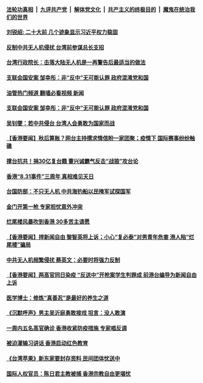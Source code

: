 ####  [法轮功真相](../../../../basic/blob/master/README.md?t=09050601) &nbsp;|&nbsp; [九评共产党](../../../../9ping.md/blob/master/README.md?t=09050601) &nbsp;|&nbsp; [解体党文化](../../../../jtdwh.md/blob/master/README.md?t=09050601)  &nbsp;|&nbsp; [共产主义的终极目的](../../../../gczydzjmd.md/blob/master/README.md?t=09050601) &nbsp;|&nbsp; [魔鬼在统治我们的世界](../../../../mgztzwmdsj.md/blob/master/README.md?t=09050601) 

#### [刘锐绍: 二十大前 几个迹象显示习近平权力稳固](../pages/soh55/651350.md?t=09050601) 
#### [反制中共无人机侵扰 台湾前参谋总长支招](../pages/soh55/651128.md?t=09050601) 
#### [台湾行政院长：击落大陆无人机是一再警告后最适当的做法](../pages/soh55/650921.md?t=09050601) 
#### [支联会国安案 邹幸彤：非“反中”无可能认罪 政府混淆党和国](../pages/soh55/650873.md?t=09050601) 
#### [油管热门频道 翻墙必看视频 新闻](http://45.76.130.85:81/youtube.html?09050601)
#### [支联会国安案 邹幸彤：非“反中”无可能认罪 政府混淆党和国](../pages/soh55/650873.md?t=09050601) 
#### [吴钊燮：若中共侵台 台湾人会勇敢为国家而战](../pages/soh55/650699.md?t=09050601) 
#### [【香港要闻】秋后算账？网台主持撰求情信盼一家团聚；疫情下 国际赛事纷纷触礁](../pages/soh55/650591.md?t=09050601) 
#### [撑台抗共！捐30亿复台籍 曹兴诚霸气反击“战狼”攻台论](../pages/soh55/650510.md?t=09050601) 
#### [香港“8.31事件”三周年 真相难见天日](../pages/soh55/650462.md?t=09050601) 
#### [台国防部：不只无人机 中共海钓船以民掩军试探国军](../pages/soh55/650219.md?t=09050601) 
#### [金门开第一枪 专家担忧意外冲突](../pages/soh55/650153.md?t=09050601) 
#### [烂尾楼风暴吹到香港 30多苦主请愿](../pages/soh55/650156.md?t=09050601) 
#### [【香港要闻】捍新闻自由 黎智英将上诉；小心“复必泰”对男青年危害  港人陷“烂尾楼”骗局  ](../pages/soh55/649958.md?t=09050601) 
#### [中共无人机频繁侵扰 蔡英文：必要时将强力反制](../pages/soh55/649916.md?t=09050601) 
#### [【香港要闻】两高官同日染疫 “反送中”开枪案学生判罪成 前港台编导为新闻自由上诉 ](../pages/soh55/649655.md?t=09050601) 
#### [医学博士：修炼“真善忍”是最好的养生之道](../pages/soh55/649283.md?t=09050601) 
#### [《沉默呼声》男主吴沂庭勇敢接戏 坦言：没人敢演](../pages/soh55/649259.md?t=09050601) 
#### [一周内五名高官确诊 香港收紧防疫措施 专家唱反调 ](../pages/soh55/649118.md?t=09050601) 
#### [被迫灌输习讲话 香港启动红色教育](../pages/soh55/649127.md?t=09050601) 
#### [《台湾苹果》新东家要封存资料 民间团体忧送中](../pages/soh55/648896.md?t=09050601) 
#### [国际人权官员：陈日君主教被捕 香港宗教自由更堪忧](../pages/soh55/648764.md?t=09050601) 
<img src='http://gfw-breaker.win/goodnews/indexes/soh55.md' width='0px' height='0px'/>
